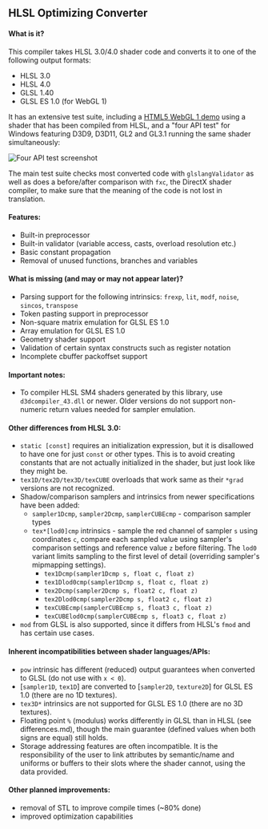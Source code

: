 ## HLSL Optimizing Converter

#### What is it?

This compiler takes HLSL 3.0/4.0 shader code and converts it to one of the following output formats:

* HLSL 3.0
* HLSL 4.0
* GLSL 1.40
* GLSL ES 1.0 (for WebGL 1)

It has an extensive test suite, including a [HTML5 WebGL 1 demo](http://archo.work/html5-hlsloptconvtest.htm) using a shader that has been compiled from HLSL, and a "four API test" for Windows featuring D3D9, D3D11, GL2 and GL3.1 running the same shader simultaneously:

![Four API test screenshot](http://archo.work/lib/host/hlsloptconv-screenshot-min.png)

The main test suite checks most converted code with `glslangValidator` as well as does a before/after comparison with `fxc`, the DirectX shader compiler, to make sure that the meaning of the code is not lost in translation.

#### Features:

* Built-in preprocessor
* Built-in validator (variable access, casts, overload resolution etc.)
* Basic constant propagation
* Removal of unused functions, branches and variables

#### What is missing (and may or may not appear later)?

* Parsing support for the following intrinsics: `frexp`, `lit`, `modf`, `noise`, `sincos`, `transpose`
* Token pasting support in preprocessor
* Non-square matrix emulation for GLSL ES 1.0
* Array emulation for GLSL ES 1.0
* Geometry shader support
* Validation of certain syntax constructs such as register notation
* Incomplete cbuffer packoffset support

#### Important notes:

* To compiler HLSL SM4 shaders generated by this library, use `d3dcompiler_43.dll` or newer. Older versions do not support non-numeric return values needed for sampler emulation.

#### Other differences from HLSL 3.0:

* `static [const]` requires an initialization expression, but it is disallowed to have one for just `const` or other types. This is to avoid creating constants that are not actually initialized in the shader, but just look like they might be.
* `tex1D/tex2D/tex3D/texCUBE` overloads that work same as their `*grad` versions are not recognized.
* Shadow/comparison samplers and intrinsics from newer specifications have been added:
  * `sampler1Dcmp`, `sampler2Dcmp`, `samplerCUBEcmp` - comparison sampler types
  * `tex*[lod0]cmp` intrinsics - sample the red channel of sampler `s` using coordinates `c`, compare each sampled value using sampler's comparison settings and reference value `z` before filtering. The `lod0` variant limits sampling to the first level of detail (overriding sampler's mipmapping settings).
    * `tex1Dcmp(sampler1Dcmp s, float c, float z)`
    * `tex1Dlod0cmp(sampler1Dcmp s, float c, float z)`
    * `tex2Dcmp(sampler2Dcmp s, float2 c, float z)`
    * `tex2Dlod0cmp(sampler2Dcmp s, float2 c, float z)`
    * `texCUBEcmp(samplerCUBEcmp s, float3 c, float z)`
    * `texCUBElod0cmp(samplerCUBEcmp s, float3 c, float z)`
* `mod` from GLSL is also supported, since it differs from HLSL's `fmod` and has certain use cases.

#### Inherent incompatibilities between shader languages/APIs:

* `pow` intrinsic has different (reduced) output guarantees when converted to GLSL (do not use with `x < 0`).
* [`sampler1D`, `tex1D`] are converted to [`sampler2D`, `texture2D`] for GLSL ES 1.0 (there are no 1D textures).
* `tex3D*` intrinsics are not supported for GLSL ES 1.0 (there are no 3D textures).
* Floating point `%` (modulus) works differently in GLSL than in HLSL (see differences.md), though the main guarantee (defined values when both signs are equal) still holds.
* Storage addressing features are often incompatible. It is the responsibility of the user to link attributes by semantic/name and uniforms or buffers to their slots where the shader cannot, using the data provided.

#### Other planned improvements:

* removal of STL to improve compile times (~80% done)
* improved optimization capabilities
